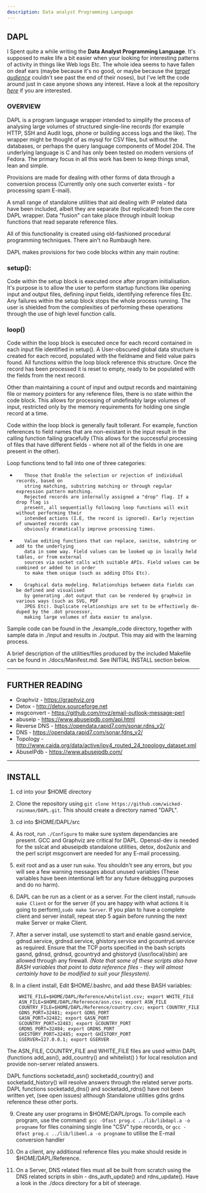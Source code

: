 ```yaml
---
description: Data analyst Programming Language
---
```


## DAPL   

I Spent quite a while writing the __Data Analyst Programming Language__. It's supposed to make life a bit easier 
when your looking for interesting patterns of activity in things like Web logs Etc. The whole idea seems to have 
fallen on deaf ears (maybe because it's no good, or maybe because the 
[_target audience_](https://wiki.openrightsgroup.org/wiki/Cyber_Specials "Cyber Police volunteers - but because 
it's a new line of work for the Police, all the volunteers have given up trying") couldn't see past the end of 
their noses), but I've left the code around just in case anyone shows any interest. Have a look at the repository 
[_here_](https://github.com/wicked-rainman/DAPL "Go on, click it. You know you want to!") if you are interested.   


### OVERVIEW

DAPL is a program language wrapper intended to simplify the process of analysing large volumes of structured 
single-line records (for example HTTP, SSH and Audit logs, phone or building access logs and the like). 
The wrapper might be thought of as mysql for CSV files, but without the databases, or perhaps the query language 
components of Model 204. The underlying language is C and has only been tested on modern versions of Fedora. The primary 
focus in all this work has been to keep things small, lean and simple.

Provisions are made for dealing with other forms of data through a conversion process 
(Currently only one such converter exists - for processing spam E-mail). 

A small range of standalone utilities that aid dealing with IP related data have been included, albeit they are 
separate (but replicated) from the core DAPL wrapper. Data "fusion" can take place through inbuilt lookup functions
that read separate reference files. 

All of this functionality is created using old-fashioned procedural programming techniques. There ain't no Rumbaugh here.

DAPL makes provisions for two code blocks within any main routine:

### setup():
Code within the setup block is executed once after program initialisation. It's purpose is to 
allow the user to perform startup functions like opening input and output files, defining input 
fields, identifying reference files Etc. Any failures within the setup block stops the whole process 
running. The user is shielded from the complexities of performing these operations through the use
of high level function calls.  

### loop()  

Code within the loop block is executed once for each record contained in each input file identified 
in setup(). A User-obscured global data structure is created for each record, populated with the fieldname 
and field value pairs found. All functions within the loop block reference this structure. Once the record 
has been processed it is reset to empty, ready to be populated with the fields from the next record. 
    
Other than maintaining a count of input and output records and maintaining file or memory pointers for any 
reference files, there is no state within the code block. This allows for processing of undefinably 
large volumes of input, restricted only by the memory requirements for holding one single record at a time.  

Code within the loop block is generally fault tollerant. For example, function references to field names 
that are non-existant in the input result in the calling function failing gracefully (This allows for the 
successful processing of files that have different fields - where not all of the fields in one are present 
in the other).  

Loop functions tend to fall into one of three categories:

-        Those that Enable the selection or rejection of individual records, based on
         string matching, substring matching or through regular expression pattern matching. 
         Rejected records are internally assigned a "drop" flag. If a drop flag is 
         present, all sequentially following loop functions will exit without performing their 
         intended actions (I.E, the record is ignored). Early rejection of unwanted records can 
         obviously dramatically improve processing times.
         
-        Value editing functions that can replace, sanitse, substring or add to the underlying
         data in some way. Field values can be looked up in locally held tables, or from external
         sources via socket calls with suitable APIs. Field values can be combined or added to in order
         to make them unique (such as adding DTGs Etc). 
         
-        Graphical data modeling. Relationships between data fields can be defined and visualised
         by generating .dot output that can be rendered by graphviz in various ways (such as SVG, PDF 
         JPEG Etc). Duplicate relationships are set to be effectively de-duped by the .dot processor, 
         making large volumes of data easier to analyse.
         
Sample code can be found in the ./example_code directory, together with sample data in ./input and results
in ./output. This may aid with the learning process. 

A brief description of the utilities/files produced by the included Makefile can be found in ./docs/Manifest.md. 
See INITIAL INSTALL section below.

----------------------------------------------------------------------------------------------

## FURTHER READING

- Graphviz        - https://graphviz.org
- Detox           - http://detox.sourceforge.net
- msgconvert      - https://github.com/mvz/email-outlook-message-perl
- abuseip         - https://www.abuseipdb.com/api.html
- Reverse DNS     - https://opendata.rapid7.com/sonar.rdns_v2/
- DNS             - https://opendata.rapid7.com/sonar.fdns_v2/
- Topology        - http://www.caida.org/data/active/ipv4_routed_24_topology_dataset.xml
- AbuseIPdb       - https://www.abuseipdb.com/
        
------------------------------------------------------------------------------------------------

## INSTALL

1.  cd into your $HOME directory

2.  Clone the repository using `git clone https://github.com/wicked-rainman/DAPL.git`. This should create a 
directory named "DAPL".

3.  cd into $HOME/DAPL/src

4.  As root, run `./Configure` to make sure system dependancies are present. GCC and Graphviz are critical for 
DAPL. Openssl-dev is needed for the  sslcat and abuseipdb standalone utilities, detox, dos2unix and the perl 
script msgconvert are needed for any E-mail processing.

5.  exit root and as a user run `make`. You shouldn't see any errors, but you will see a few warning messages
about unused variables (These variables have been intentional left for any future debugging purposes and do
no harm).

6.  DAPL can be run as a client or as a server. For the client install, run`sudo make Client` or for the server 
(if you are happy with what actions it is going to perform),`sudo make Server`. If you plan to have a complete 
client and server install, repeat step 5 again before running the next make Server or make Client.

7. After a server install, use systemctl to start and enable gasnd.service, gdnsd.service, grdnsd.service, 
ghistory.service and gcountryd.service as required. Ensure that the TCP ports specified in the bash 
scripts gasnd, gdnsd, grdnsd, gcountryd and ghistoryd (/usr/local/sbin) are allowed through any firewall.
_(Note that some of these scripts also have BASH variables that point to data reference files - they will almost 
certainly have to be modified to suit your filesystem)._ 

8. In a client install, Edit $HOME/.bashrc, and add these BASH variables:

        WHITE_FILE=$HOME/DAPL/Reference/whitelist.csv; export WHITE_FILE
        ASN_FILE=$HOME/DAPL/Reference/asn.csv; export ASN_FILE
        COUNTRY_FILE=$HOME/DAPL/Reference/country.csv; export COUNTRY_FILE
        GDNS_PORT=32481; export GDNS_PORT
        GASN_PORT=32482; export GASN_PORT
        GCOUNTRY_PORT=32483; export GCOUNTRY_PORT
        GRDNS_PORT=32484; export GRDNS_PORT
        GHISTORY_PORT=32485; export GHISTORY_PORT
        GSERVER=127.0.0.1; export GSERVER
        
The ASN_FILE, COUNTRY_FILE and WHITE_FILE files are used within DAPL (functions add_asn(), add_country() 
and whitelist() ) for local resolution and provide non-server related answers. 

DAPL functions socketadd_asn() socketadd_country() and socketadd_history() will resolve answers through 
the related server ports. DAPL functions socketadd_dns() and socketadd_rdns() have not been written yet, 
(see open issues) although Standalone utilities gdns grdns reference these other ports. 

9. Create any user programs in $HOME/DAPL/progs. To compile each program, use the command:
`gcc -Ofast prog.c ../lib/libdapl.a -o progname` for files conaining single line "CSV" type records, or
`gcc -Ofast prog.c ../lib/libeml.a -o progname` to utilise the E-mail conversion handler

10. On a client, any additional reference files you make should reside in $HOME/DAPL/Reference. 

11. On a Server, DNS related files must all be built from scratch using the DNS related scripts in sbin - dns_auth_update() 
and rdns_update(). Have a look in the ./docs directory for a bit of steerage.

